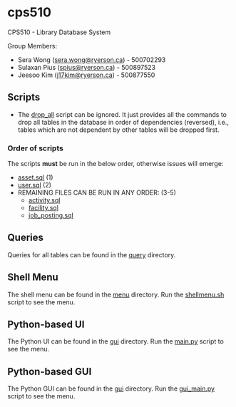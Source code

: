 # cps510
CPS510 - Library Database System

Group Members:
- Sera Wong (sera.wong@ryerson.ca) - 500702293
- Sulaxan Pius (spius@ryerson.ca) - 500897523
- Jeesoo Kim (j17kim@ryerson.ca) - 500877550

## Scripts

- The [drop_all](./drop_all.sql) script can be ignored. It just provides all the commands to drop all tables in the
database in order of dependencies (reversed), i.e., tables which are not dependent by other tables will be dropped
first.

### Order of scripts

The scripts **must** be run in the below order, otherwise issues will emerge:
- [asset.sql](./asset.sql) (1)
- [user.sql](./user.sql) (2)
- REMAINING FILES CAN BE RUN IN ANY ORDER: (3-5)
  - [activity.sql](./activity.sql)
  - [facility.sql](./facility.sql)
  - [job_posting.sql](./job_posting.sql)

## Queries

Queries for all tables can be found in the [query](./query) directory.

## Shell Menu

The shell menu can be found in the [menu](./menu) directory. Run the [shellmenu.sh](./menu/shellmenu.sh) script to see
the menu.

## Python-based UI
The Python UI can be found in the [gui](./gui) directory. Run the [main.py](./gui/main.py) script to see the menu.

## Python-based GUI
The Python GUI can be found in the [gui](./gui) directory. Run the [gui_main.py](./gui/gui_main.py) script to see the menu.
